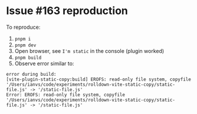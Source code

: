 # Issue #163 reproduction

To reproduce:

1. `pnpm i`
2. `pnpm dev`
3. Open browser, see `I'm static` in the console (plugin worked)
4. `pnpm build`
5. Observe error similar to:

```
error during build:
[vite-plugin-static-copy:build] EROFS: read-only file system, copyfile '/Users/ianvs/code/experiments/rolldown-vite-static-copy/static-file.js' -> '/static-file.js'
Error: EROFS: read-only file system, copyfile '/Users/ianvs/code/experiments/rolldown-vite-static-copy/static-file.js' -> '/static-file.js'
```
